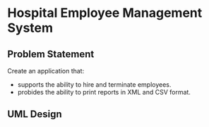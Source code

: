 # Hospital Employee Management System

## Problem Statement

Create an application that:
- supports the ability to hire and terminate employees.
- probides the ability to print reports in XML and CSV format.

## UML Design



